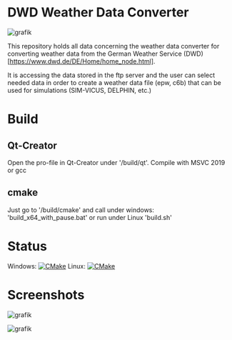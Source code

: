 # DWD Weather Data Converter

![grafik](https://github.com/hirseboy/DWD-Weather-Data-Converter/assets/58851829/453ab876-abd7-498d-934b-c952ebbf1b61)

This repository holds all data concerning the weather data converter for converting weather data from the German Weather Service (DWD) [https://www.dwd.de/DE/Home/home_node.html].

It is accessing the data stored in the ftp server and the user can select needed data in order to create a weather data file (epw, c6b) that can be used for simulations (SIM-VICUS, DELPHIN, etc.)

# Build

## Qt-Creator

Open the pro-file in Qt-Creator under '/build/qt'. Compile with MSVC 2019 or gcc

## cmake

Just go to '/build/cmake' and call under windows: 'build_x64_with_pause.bat' or run under Linux 'build.sh'

# Status

Windows: [![CMake](https://github.com/hirseboy/DWD-Weather-Data-Converter/actions/workflows/cmake_windows.yml/badge.svg)](https://github.com/hirseboy/DWD-Weather-Data-Converter/actions/workflows/cmake_windows.yml)
Linux:  [![CMake](https://github.com/hirseboy/DWD-Weather-Data-Converter/actions/workflows/cmake.yml/badge.svg)](https://github.com/hirseboy/DWD-Weather-Data-Converter/actions/workflows/cmake.yml)

# Screenshots

![grafik](https://github.com/hirseboy/DWD-Weather-Data-Converter/assets/58851829/0cb63b55-b714-4603-a791-41926875deae)

![grafik](https://github.com/hirseboy/DWD-Weather-Data-Converter/assets/58851829/17f20521-af5a-4255-a7de-2997510abfc9)
